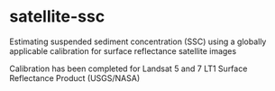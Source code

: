 # satellite-ssc
Estimating suspended sediment concentration (SSC) using a globally applicable calibration for surface reflectance satellite images

Calibration has been completed for Landsat 5 and 7 LT1 Surface Reflectance Product (USGS/NASA)

